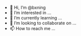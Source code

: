 - 👋 Hi, I’m @bxning
- 👀 I’m interested in ...
- 🌱 I’m currently learning ...
- 💞️ I’m looking to collaborate on ...
- 📫 How to reach me ...

<!---
bxning/bxning is a ✨ special ✨ repository because its `README.md` (this file) appears on your GitHub profile.
You can click the Preview link to take a look at your changes.
--->
